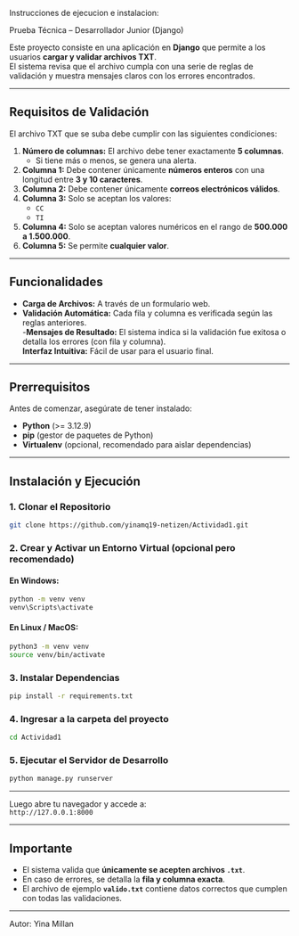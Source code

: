 Instrucciones de ejecucion e instalacion:

Prueba Técnica – Desarrollador Junior (Django)

Este proyecto consiste en una aplicación en **Django** que permite a los usuarios **cargar y validar archivos TXT**.  
El sistema revisa que el archivo cumpla con una serie de reglas de validación y muestra mensajes claros con los errores encontrados.

---

## Requisitos de Validación

El archivo TXT que se suba debe cumplir con las siguientes condiciones:

1. **Número de columnas:** El archivo debe tener exactamente **5 columnas**.  
   - Si tiene más o menos, se genera una alerta.
2. **Columna 1:** Debe contener únicamente **números enteros** con una longitud entre **3 y 10 caracteres**.  
3. **Columna 2:** Debe contener únicamente **correos electrónicos válidos**.  
4. **Columna 3:** Solo se aceptan los valores:  
   - `CC`  
   - `TI`  
5. **Columna 4:** Solo se aceptan valores numéricos en el rango de **500.000 a 1.500.000**.  
6. **Columna 5:** Se permite **cualquier valor**.

---

## Funcionalidades

- **Carga de Archivos:** A través de un formulario web.  
- **Validación Automática:** Cada fila y columna es verificada según las reglas anteriores.  
-**Mensajes de Resultado:** El sistema indica si la validación fue exitosa o detalla los errores (con fila y columna).  
**Interfaz Intuitiva:** Fácil de usar para el usuario final.  

---

## Prerrequisitos

Antes de comenzar, asegúrate de tener instalado:

- **Python** (>= 3.12.9)  
- **pip** (gestor de paquetes de Python)  
- **Virtualenv** (opcional, recomendado para aislar dependencias)  

---

##  Instalación y Ejecución

### 1️. Clonar el Repositorio
```bash
git clone https://github.com/yinamq19-netizen/Actividad1.git
```

### 2️. Crear y Activar un Entorno Virtual (opcional pero recomendado)

#### En Windows:
```bash
python -m venv venv
venv\Scripts\activate
```

#### En Linux / MacOS:
```bash
python3 -m venv venv
source venv/bin/activate
```

### 3️. Instalar Dependencias
```bash
pip install -r requirements.txt
```

### 4️. Ingresar a la carpeta del proyecto
```bash
cd Actividad1
```

### 5️. Ejecutar el Servidor de Desarrollo
```bash
python manage.py runserver
```
---
Luego abre tu navegador y accede a:  
`http://127.0.0.1:8000`

---

## Importante

- El sistema valida que **únicamente se acepten archivos `.txt`**.  
- En caso de errores, se detalla la **fila y columna exacta**.  
- El archivo de ejemplo **`valido.txt`** contiene datos correctos que cumplen con todas las validaciones.  

---

Autor: Yina Millan 
